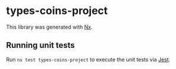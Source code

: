 # types-coins-project

This library was generated with [Nx](https://nx.dev).

## Running unit tests

Run `nx test types-coins-project` to execute the unit tests via [Jest](https://jestjs.io).
